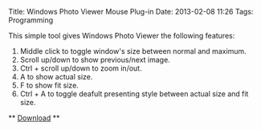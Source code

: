 Title: Windows Photo Viewer Mouse Plug-in
Date: 2013-02-08 11:26
Tags: Programming

This simple tool gives Windows Photo Viewer the following features:

1. Middle click to toggle window's size between normal and maximum.
2. Scroll up/down to show previous/next image.
3. Ctrl + scroll up/down to zoom in/out.
4. A to show actual size.
5. F to show fit size.
6. Ctrl + A to toggle deafult presenting style between actual size and fit size.

** [Download](https://docs.google.com/file/d/0B-EPD3xEnb7PQ0FLcVZZR2xaT2s/edit?usp=sharing) **
